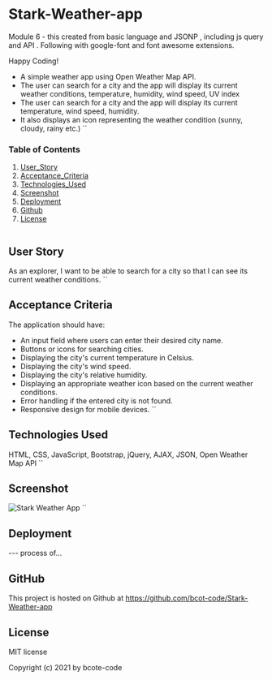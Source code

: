 # Stark-Weather-app

Module 6 - this created from basic language and JSONP , including js query and API . Following with google-font and font awesome extensions.

Happy Coding!

- A simple weather app using Open Weather Map API.
- The user can search for a city and the app will display its current weather conditions, temperature, humidity, wind speed, UV index
- The user can search for a city and the app will display its current temperature, wind speed, humidity.
- It also displays an icon representing the weather condition (sunny, cloudy, rainy etc.)
  ``

### Table of Contents

1. [User_Story](#user_story)
2. [Acceptance_Criteria](#acceptance_criteria)
3. [Technologies_Used](#technologies_used)
4. [Screenshot](#screenshot)
5. [Deployment](#deployment)
6. [Github](#github)
7. [License](#license)

```

```

## User Story

As an explorer, I want to be able to search for a city so that I can see its current weather conditions.
``

## Acceptance Criteria

The application should have:

- An input field where users can enter their desired city name.
- Buttons or icons for searching cities.
- Displaying the city's current temperature in Celsius.
- Displaying the city's wind speed.
- Displaying the city's relative humidity.
- Displaying an appropriate weather icon based on the current weather conditions.
- Error handling if the entered city is not found.
- Responsive design for mobile devices.
  ``

## Technologies Used

HTML, CSS, JavaScript, Bootstrap, jQuery, AJAX, JSON, Open Weather Map API
``

## Screenshot

![Stark Weather App](https://i.postimg.cc/d0ZJhXtD/starkweatherapp.png "Stark Weather App")
``

## Deployment

--- process of...

## GitHub

This project is hosted on Github at https://github.com/bcot-code/Stark-Weather-app

## License

MIT license

Copyright (c) 2021 by bcote-code
